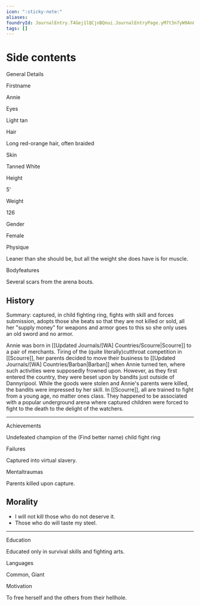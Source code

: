 ```yaml
---
icon: ":sticky-note:"
aliases: 
foundryId: JournalEntry.T4Gej1lQCjnBQnui.JournalEntryPage.yM7t3n7yW9AnOCwi
tags: []
---
```


# Side contents
General Details

Firstname

Annie

Eyes

Light tan

Hair

Long red-orange hair, often braided

Skin

Tanned White

Height

5'

Weight

126

Gender

Female

Physique

Leaner than she should be, but all the weight she does have is for muscle.

Bodyfeatures

Several scars from the arena bouts.

## History

Summary: captured, in child fighting ring, fights with skill and forces submission, adopts those she beats so that they are not killed or sold, all her "supply money" for weapons and armor goes to this so she only uses an old sword and no armor.

Annie was born in [[Updated Journals/[WA] Countries/Scourre|Scourre]] to a pair of merchants. Tiring of the (quite literally)cutthroat competition in [[Scourre]], her parents decided to move their business to [[Updated Journals/[WA] Countries/Barban|Barban]] when Annie turned ten, where such activities were supposedly frowned upon. However, as they first entered the country, they were beset upon by bandits just outside of Dannyripool. While the goods were stolen and Annie's parents were killed, the bandits were impressed by her skill. In [[Scourre]], all are trained to fight from a young age, no matter ones class. They happened to be associated with a popular underground arena where captured children were forced to fight to the death to the delight of the watchers.

* * *

Achievements

Undefeated champion of the (Find better name) child fight ring

Failures

Captured into virtual slavery.

Mentaltraumas

Parents killed upon capture.

## Morality

*   I will not kill those who do not deserve it.
*   Those who do will taste my steel.

* * *

Education

Educated only in survival skills and fighting arts.

Languages

Common, Giant

Motivation

To free herself and the others from their hellhole.